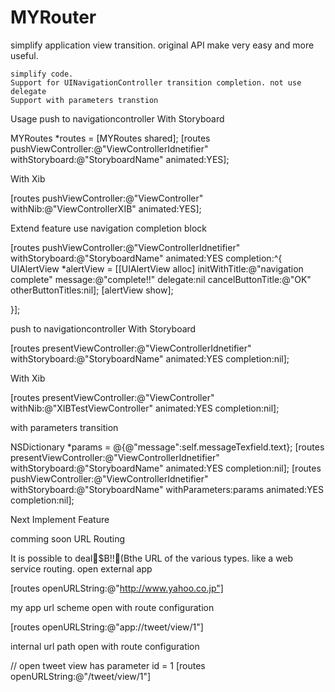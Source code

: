 MYRouter
===

simplify application view transition. original API make very easy and more useful.

    simplify code.
    Support for UINavigationController transition completion. not use delegate
    Support with parameters transtion

Usage
push to navigationcontroller
With Storyboard

MYRoutes *routes = [MYRoutes shared];
[routes pushViewController:@"ViewControllerIdnetifier" withStoryboard:@"StoryboardName" animated:YES];

With Xib

[routes pushViewController:@"ViewController" withNib:@"ViewControllerXIB" animated:YES];

Extend feature use navigation completion block

[routes pushViewController:@"ViewControllerIdnetifier" withStoryboard:@"StoryboardName" animated:YES completion:^{
    UIAlertView *alertView = [[UIAlertView alloc] initWithTitle:@"navigation complete"
                                                        message:@"complete!!"
                                                       delegate:nil
                                              cancelButtonTitle:@"OK"
                                              otherButtonTitles:nil];
    [alertView show];

}];

push to navigationcontroller
With Storyboard

[routes presentViewController:@"ViewControllerIdnetifier" withStoryboard:@"StoryboardName" animated:YES completion:nil];

With Xib

[routes presentViewController:@"ViewController" withNib:@"XIBTestViewController" animated:YES completion:nil];

with parameters transition

NSDictionary *params = @{@"message":self.messageTexfield.text};
[routes presentViewController:@"ViewControllerIdnetifier" withStoryboard:@"StoryboardName" animated:YES completion:nil];
[routes pushViewController:@"ViewControllerIdnetifier" withStoryboard:@"StoryboardName" withParameters:params animated:YES completion:nil];

Next Implement Feature

comming soon
URL Routing

It is possible to deal$B!!(Bthe URL of the various types. like a web service routing.
open external app

[routes openURLString:@"http://www.yahoo.co.jp"]

my app url scheme open with route configuration

[routes openURLString:@"app://tweet/view/1"]

internal url path open with route configuration

// open tweet view  has parameter id = 1 
[routes openURLString:@"/tweet/view/1"]

